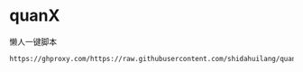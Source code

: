 # quanX
懒人一键脚本
```sh
https://ghproxy.com/https://raw.githubusercontent.com/shidahuilang/quanX/main/DaHuiLang.conf
```

